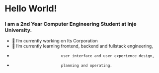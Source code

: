 # Hello World!
### I am a 2nd Year Computer Engineering Student at Inje University.

- 🔭 I’m currently working on Its Corporation
- 🌱 I’m currently learning frontend, backend and fullstack engineering,
-                           user interface and user experience design,
-                           planning and operating.

